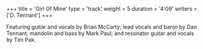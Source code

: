 +++
title = 'Girl Of Mine'
type = 'track'
weight = 5
duration = '4:09'
writers = ['D. Tennant']
+++

Featuring guitar and vocals by Brian McCarty; lead vocals and banjo by Dan Tennant; mandolin and bass by Mark Paul; and resonator guitar and vocals by Tim Pak.
